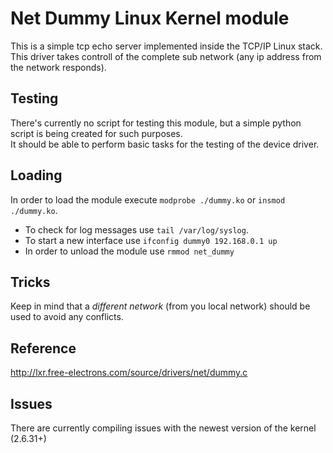 # Net Dummy Linux Kernel module

This is a simple tcp echo server implemented inside the TCP/IP Linux stack.  
This driver takes controll of the complete sub network (any ip address from the network responds).

## Testing

There's currently no script for testing this module, but a simple python script is being created for such purposes.  
It should be able to perform basic tasks for the testing of the device driver.

## Loading

In order to load the module execute `modprobe ./dummy.ko` or `insmod ./dummy.ko`.

* To check for log messages use `tail /var/log/syslog`.
* To start a new interface use `ifconfig dummy0 192.168.0.1 up`
* In order to unload the module use `rmmod net_dummy`

## Tricks

Keep in mind that a *different network* (from you local network) should be used to avoid any conflicts.

## Reference

http://lxr.free-electrons.com/source/drivers/net/dummy.c

## Issues

There are currently compiling issues with the newest version of the kernel (2.6.31+)